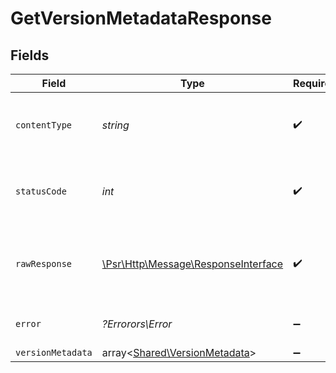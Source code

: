 # GetVersionMetadataResponse


## Fields

| Field                                                                                                        | Type                                                                                                         | Required                                                                                                     | Description                                                                                                  |
| ------------------------------------------------------------------------------------------------------------ | ------------------------------------------------------------------------------------------------------------ | ------------------------------------------------------------------------------------------------------------ | ------------------------------------------------------------------------------------------------------------ |
| `contentType`                                                                                                | *string*                                                                                                     | :heavy_check_mark:                                                                                           | HTTP response content type for this operation                                                                |
| `statusCode`                                                                                                 | *int*                                                                                                        | :heavy_check_mark:                                                                                           | HTTP response status code for this operation                                                                 |
| `rawResponse`                                                                                                | [\Psr\Http\Message\ResponseInterface](https://www.php-fig.org/psr/psr-7/#33-psrhttpmessageresponseinterface) | :heavy_check_mark:                                                                                           | Raw HTTP response; suitable for custom response parsing                                                      |
| `error`                                                                                                      | *?Errorors\Error*                                                                                            | :heavy_minus_sign:                                                                                           | Default error response                                                                                       |
| `versionMetadata`                                                                                            | array<[Shared\VersionMetadata](../../Models/Shared/VersionMetadata.md)>                                      | :heavy_minus_sign:                                                                                           | OK                                                                                                           |